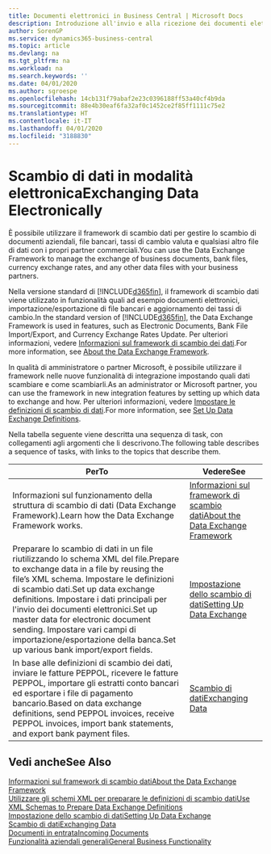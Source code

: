 ```yaml
---
title: Documenti elettronici in Business Central | Microsoft Docs
description: Introduzione all'invio e alla ricezione dei documenti elettronici in Business Central.
author: SorenGP
ms.service: dynamics365-business-central
ms.topic: article
ms.devlang: na
ms.tgt_pltfrm: na
ms.workload: na
ms.search.keywords: ''
ms.date: 04/01/2020
ms.author: sgroespe
ms.openlocfilehash: 14cb131f79abaf2e23c0396188ff53a40cf4b9da
ms.sourcegitcommit: 88e4b30eaf6fa32af0c1452ce2f85ff1111c75e2
ms.translationtype: HT
ms.contentlocale: it-IT
ms.lasthandoff: 04/01/2020
ms.locfileid: "3188830"
---
```

# <a name="exchanging-data-electronically"></a><span data-ttu-id="67984-103">Scambio di dati in modalità elettronica</span><span class="sxs-lookup"><span data-stu-id="67984-103">Exchanging Data Electronically</span></span>
<span data-ttu-id="67984-104">È possibile utilizzare il framework di scambio dati per gestire lo scambio di documenti aziendali, file bancari, tassi di cambio valuta e qualsiasi altro file di dati con i propri partner commerciali.</span><span class="sxs-lookup"><span data-stu-id="67984-104">You can use the Data Exchange Framework to manage the exchange of business documents, bank files, currency exchange rates, and any other data files with your business partners.</span></span>

<span data-ttu-id="67984-105">Nella versione standard di [!INCLUDE[d365fin](includes/d365fin_md.md)], il framework di scambio dati viene utilizzato in funzionalità quali ad esempio documenti elettronici, importazione/esportazione di file bancari e aggiornamento dei tassi di cambio.</span><span class="sxs-lookup"><span data-stu-id="67984-105">In the standard version of [!INCLUDE[d365fin](includes/d365fin_md.md)], the Data Exchange Framework is used in features, such as Electronic Documents, Bank File Import/Export, and Currency Exchange Rates Update.</span></span> <span data-ttu-id="67984-106">Per ulteriori informazioni, vedere [Informazioni sul framework di scambio dei dati](across-about-the-data-exchange-framework.md).</span><span class="sxs-lookup"><span data-stu-id="67984-106">For more information, see [About the Data Exchange Framework](across-about-the-data-exchange-framework.md).</span></span>

<span data-ttu-id="67984-107">In qualità di amministratore o partner Microsoft, è possibile utilizzare il framework nelle nuove funzionalità di integrazione impostando quali dati scambiare e come scambiarli.</span><span class="sxs-lookup"><span data-stu-id="67984-107">As an administrator or Microsoft partner, you can use the framework in new integration features by setting up which data to exchange and how.</span></span> <span data-ttu-id="67984-108">Per ulteriori informazioni, vedere [Impostare le definizioni di scambio di dati](across-how-to-set-up-data-exchange-definitions.md).</span><span class="sxs-lookup"><span data-stu-id="67984-108">For more information, see [Set Up Data Exchange Definitions](across-how-to-set-up-data-exchange-definitions.md).</span></span>

<span data-ttu-id="67984-109">Nella tabella seguente viene descritta una sequenza di task, con collegamenti agli argomenti che li descrivono.</span><span class="sxs-lookup"><span data-stu-id="67984-109">The following table describes a sequence of tasks, with links to the topics that describe them.</span></span>  

|<span data-ttu-id="67984-110">Per</span><span class="sxs-lookup"><span data-stu-id="67984-110">To</span></span>|<span data-ttu-id="67984-111">Vedere</span><span class="sxs-lookup"><span data-stu-id="67984-111">See</span></span>|  
|--------|---------|  
|<span data-ttu-id="67984-112">Informazioni sul funzionamento della struttura di scambio di dati (Data Exchange Framework).</span><span class="sxs-lookup"><span data-stu-id="67984-112">Learn how the Data Exchange Framework works.</span></span>|[<span data-ttu-id="67984-113">Informazioni sul framework di scambio dati</span><span class="sxs-lookup"><span data-stu-id="67984-113">About the Data Exchange Framework</span></span>](across-about-the-data-exchange-framework.md)|  
|<span data-ttu-id="67984-114">Preparare lo scambio di dati in un file riutilizzando lo schema XML del file.</span><span class="sxs-lookup"><span data-stu-id="67984-114">Prepare to exchange data in a file by reusing the file’s XML schema.</span></span> <span data-ttu-id="67984-115">Impostare le definizioni di scambio dati.</span><span class="sxs-lookup"><span data-stu-id="67984-115">Set up data exchange definitions.</span></span> <span data-ttu-id="67984-116">Impostare i dati principali per l'invio dei documenti elettronici.</span><span class="sxs-lookup"><span data-stu-id="67984-116">Set up master data for electronic document sending.</span></span> <span data-ttu-id="67984-117">Impostare vari campi di importazione/esportazione della banca.</span><span class="sxs-lookup"><span data-stu-id="67984-117">Set up various bank import/export fields.</span></span>|[<span data-ttu-id="67984-118">Impostazione dello scambio di dati</span><span class="sxs-lookup"><span data-stu-id="67984-118">Setting Up Data Exchange</span></span>](across-set-up-data-exchange.md)|  
|<span data-ttu-id="67984-119">In base alle definizioni di scambio dei dati, inviare le fatture PEPPOL, ricevere le fatture PEPPOL, importare gli estratti conto bancari ed esportare i file di pagamento bancario.</span><span class="sxs-lookup"><span data-stu-id="67984-119">Based on data exchange definitions, send PEPPOL invoices, receive PEPPOL invoices, import bank statements, and export bank payment files.</span></span>|[<span data-ttu-id="67984-120">Scambio di dati</span><span class="sxs-lookup"><span data-stu-id="67984-120">Exchanging Data</span></span>](across-exchange-data.md)|  

## <a name="see-also"></a><span data-ttu-id="67984-121">Vedi anche</span><span class="sxs-lookup"><span data-stu-id="67984-121">See Also</span></span>  
[<span data-ttu-id="67984-122">Informazioni sul framework di scambio dati</span><span class="sxs-lookup"><span data-stu-id="67984-122">About the Data Exchange Framework</span></span>](across-about-the-data-exchange-framework.md)  
[<span data-ttu-id="67984-123">Utilizzare gli schemi XML per preparare le definizioni di scambio dati</span><span class="sxs-lookup"><span data-stu-id="67984-123">Use XML Schemas to Prepare Data Exchange Definitions</span></span>](across-how-to-use-xml-schemas-to-prepare-data-exchange-definitions.md)  
[<span data-ttu-id="67984-124">Impostazione dello scambio di dati</span><span class="sxs-lookup"><span data-stu-id="67984-124">Setting Up Data Exchange</span></span>](across-set-up-data-exchange.md)  
[<span data-ttu-id="67984-125">Scambio di dati</span><span class="sxs-lookup"><span data-stu-id="67984-125">Exchanging Data</span></span>](across-exchange-data.md)  
[<span data-ttu-id="67984-126">Documenti in entrata</span><span class="sxs-lookup"><span data-stu-id="67984-126">Incoming Documents</span></span>](across-income-documents.md)  
[<span data-ttu-id="67984-127">Funzionalità aziendali generali</span><span class="sxs-lookup"><span data-stu-id="67984-127">General Business Functionality</span></span>](ui-across-business-areas.md)
